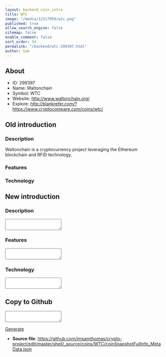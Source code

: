 ```yaml
---
layout: backend_coin_intro
title: WTC
image: "/media/12317959/wtc.png"
published: true
allow_search_engine: false
sitemap: false
enable_comment: false
sort_order: 54
permalink: "/backend/wtc-299397.html"
author: Sam
---
```


## About

- ID: 299397
- Name: Waltonchain
- Symbol: WTC
- Website: http://www.waltonchain.org/
- Explore: http://blankrefer.com/?https://www.cryptocompare.com/coins/wtc/


## Old introduction

### Description

<p>Waltonchain is a cryptocurrency project leveraging the Ethereum blockchain and RFID technology. </p>

### Features


### Technology




## New introduction


### Description
<textarea id="meta_description" name="description"></textarea>

### Features
<textarea id="meta_features" name="features"></textarea>

### Technology
<textarea id="meta_technology" name="technology"></textarea>


## Copy to Github

<textarea id="coinsnapshotfullinfo_metadata"></textarea>

<a href="#gen" onclick="generateMetaDatJson()">Generate</a>

- **Source file**: <a href="https://github.com/imsamthomas/crypto-project/edit/master/shell/_source/coins/WTC/coinSnapshotFullInfo_MetaData.json">https://github.com/imsamthomas/crypto-project/edit/master/shell/_source/coins/WTC/coinSnapshotFullInfo_MetaData.json</a>

